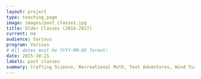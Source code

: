 ```yaml
---
layout: project
type: teaching_page
image: images/past_classes.jpg
title: Older Classes (2016-2017)
current: no
audience: Various
program: Various
# All dates must be YYYY-MM-DD format!
date: 2015-10-15
labels: past classes
summary: Crafting Science, Recreational Math, Text Adventures, Wind Turbine Design, Artificial Intelligence and Evolution, Logic and Puzzles, Science of Sound, Musical Instrument Making, RC Cars + Blimps
---
```


